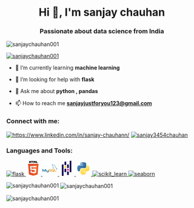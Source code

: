 <h1 align="center">Hi 👋, I'm sanjay chauhan</h1>
<h3 align="center">Passionate about data science from India</h3>

<p align="left"> <img src="https://komarev.com/ghpvc/?username=sanjaychauhan001&label=Profile%20views&color=0e75b6&style=flat" alt="sanjaychauhan001" /> </p>

<p align="left"> <a href="https://github.com/ryo-ma/github-profile-trophy"><img src="https://github-profile-trophy.vercel.app/?username=sanjaychauhan001" alt="sanjaychauhan001" /></a> </p>

- 🌱 I’m currently learning **machine learning**

- 🤝 I’m looking for help with **flask**

- 💬 Ask me about **python , pandas**

- 📫 How to reach me **sanjayjustforyou123@gmail.com**

<h3 align="left">Connect with me:</h3>
<p align="left">
<a href="https://linkedin.com/in/https://www.linkedin.com/in/sanjay-chauhann/" target="blank"><img align="center" src="https://raw.githubusercontent.com/rahuldkjain/github-profile-readme-generator/master/src/images/icons/Social/linked-in-alt.svg" alt="https://www.linkedin.com/in/sanjay-chauhann/" height="30" width="40" /></a>
<a href="https://kaggle.com/sanjay3454chauhan" target="blank"><img align="center" src="https://raw.githubusercontent.com/rahuldkjain/github-profile-readme-generator/master/src/images/icons/Social/kaggle.svg" alt="sanjay3454chauhan" height="30" width="40" /></a>
</p>

<h3 align="left">Languages and Tools:</h3>
<p align="left"> <a href="https://flask.palletsprojects.com/" target="_blank" rel="noreferrer"> <img src="https://www.vectorlogo.zone/logos/pocoo_flask/pocoo_flask-icon.svg" alt="flask" width="40" height="40"/> </a> <a href="https://www.w3.org/html/" target="_blank" rel="noreferrer"> <img src="https://raw.githubusercontent.com/devicons/devicon/master/icons/html5/html5-original-wordmark.svg" alt="html5" width="40" height="40"/> </a> <a href="https://www.mysql.com/" target="_blank" rel="noreferrer"> <img src="https://raw.githubusercontent.com/devicons/devicon/master/icons/mysql/mysql-original-wordmark.svg" alt="mysql" width="40" height="40"/> </a> <a href="https://pandas.pydata.org/" target="_blank" rel="noreferrer"> <img src="https://raw.githubusercontent.com/devicons/devicon/2ae2a900d2f041da66e950e4d48052658d850630/icons/pandas/pandas-original.svg" alt="pandas" width="40" height="40"/> </a> <a href="https://www.python.org" target="_blank" rel="noreferrer"> <img src="https://raw.githubusercontent.com/devicons/devicon/master/icons/python/python-original.svg" alt="python" width="40" height="40"/> </a> <a href="https://scikit-learn.org/" target="_blank" rel="noreferrer"> <img src="https://upload.wikimedia.org/wikipedia/commons/0/05/Scikit_learn_logo_small.svg" alt="scikit_learn" width="40" height="40"/> </a> <a href="https://seaborn.pydata.org/" target="_blank" rel="noreferrer"> <img src="https://seaborn.pydata.org/_images/logo-mark-lightbg.svg" alt="seaborn" width="40" height="40"/> </a> </p>

<p><img align="left" src="https://github-readme-stats.vercel.app/api/top-langs?username=sanjaychauhan001&show_icons=true&locale=en&layout=compact" alt="sanjaychauhan001" /></p>

<p>&nbsp;<img align="center" src="https://github-readme-stats.vercel.app/api?username=sanjaychauhan001&show_icons=true&locale=en" alt="sanjaychauhan001" /></p>

<p><img align="center" src="https://github-readme-streak-stats.herokuapp.com/?user=sanjaychauhan001&" alt="sanjaychauhan001" /></p>
